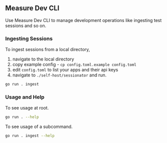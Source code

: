 ## Measure Dev CLI

Use Measure Dev CLI to manage development operations like ingesting test sessions and so on.

### Ingesting Sessions

To ingest sessions from a local directory,

1. navigate to the local directory
2. copy example config - `cp config.toml.example config.toml`
3. edit `config.toml` to list your apps and their api keys
4. navigate to `./self-host/sessionator` and run.

```sh
go run . ingest
```

### Usage and Help

To see usage at root.

```sh
go run . --help
```

To see usage of a subcommand.

```sh
go run . ingest --help
```